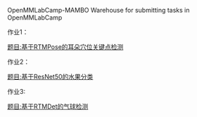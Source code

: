 OpenMMLabCamp-MAMBO
Warehouse for submitting tasks in OpenMMLabCamp

作业1：

[题目:基于RTMPose的耳朵穴位关键点检测](作业1基于RTMPose的耳朵穴位关键点检测/README.md)

作业2：

[题目:基于ResNet50的水果分类](./作业2基于ResNet50的水果分类/README.md)

作业3:

[题目:基于RTMDet的气球检测](./作业3基于RTMDet的气球检测/README.md)
